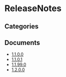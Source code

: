 # ReleaseNotes

## Categories


## Documents
- [1.1.0.0](1.1.0.0.md)
- [1.1.0.1](1.1.0.1.md)
- [1.1.99.0](1.1.99.0.md)
- [1.2.0.0](1.2.0.0.md)